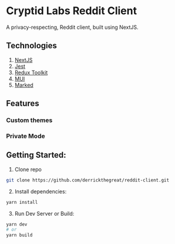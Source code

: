 # Cryptid Labs Reddit Client
A privacy-respecting, Reddit client, built using NextJS.

## Technologies

1. [NextJS](https://nextjs.org/docs)
2. [Jest](https://jestjs.io/docs/getting-started)
3. [Redux Toolkit](https://redux-toolkit.js.org/introduction/getting-started)
4. [MUI](https://mui.com/material-ui/getting-started/installation/)
5. [Marked](https://github.com/markedjs/marked)

## Features

### Custom themes
### Private Mode


## Getting Started:

1. Clone repo

```bash
git clone https://github.com/derrickthegreat/reddit-client.git
```

2. Install dependencies:
```bash
yarn install 
```

3. Run Dev Server or Build:
```bash
yarn dev
# or
yarn build
```